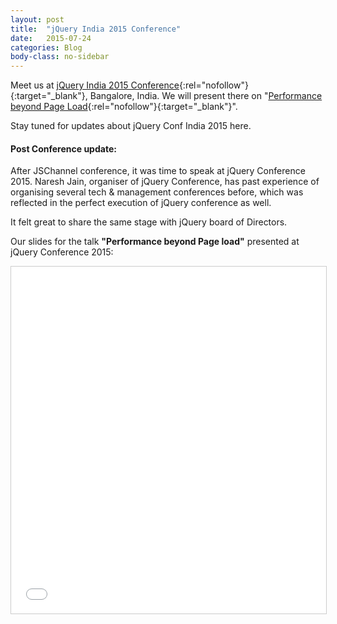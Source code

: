 ```yaml
---
layout: post
title:  "jQuery India 2015 Conference"
date:   2015-07-24
categories: Blog
body-class: no-sidebar
---
```


Meet us at [jQuery India 2015 Conference](http://jqueryconf.in/){:rel="nofollow"}{:target="_blank"}, Bangalore, India. We will present there on "[Performance beyond Page Load](http://confengine.com/jquery-conf-2015/proposal/1173/performance-beyond-page-load){:rel="nofollow"}{:target="_blank"}".

Stay tuned for updates about jQuery Conf India 2015 here.

#### Post Conference update:

After JSChannel conference, it was time to speak at jQuery Conference 2015. Naresh Jain, organiser of jQuery Conference, has past experience of organising several tech & management conferences before, which was reflected in the perfect execution of jQuery conference as well.

It felt great to share the same stage with jQuery board of Directors.

Our slides for the talk **"Performance beyond Page load"** presented at jQuery Conference 2015:

<iframe src="//www.slideshare.net/slideshow/embed_code/key/N2qn6wWKVO1WG" height="555" frameborder="0" marginwidth="0" marginheight="0" scrolling="no" style="border:1px solid #CCC; border-width:1px; margin-bottom:5px; max-width: 100%;width: 100%;" allowfullscreen> </iframe>